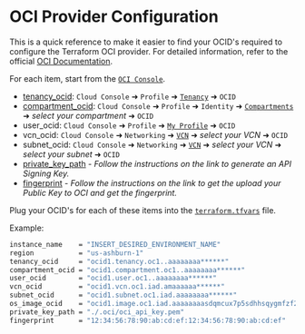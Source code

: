 # OCI Provider Configuration

This is a quick reference to make it easier to find your OCID's required to configure the Terraform OCI provider. For detailed information, refer to the official [OCI Documentation](https://docs.oracle.com/en-us/iaas/Content/API/SDKDocs/terraformproviderconfiguration.htm).

For each item, start from the [`OCI Console`](https://cloud.oracle.com).

- [tenancy_ocid](https://docs.oracle.com/en-us/iaas/Content/GSG/Tasks/contactingsupport_topic-Finding_Your_Tenancy_OCID_Oracle_Cloud_Identifier.htm): `Cloud Console` ➜ `Profile` ➜ [`Tenancy`](https://cloud.oracle.com/tenancy) ➜ `OCID`
- [compartment_ocid](https://docs.oracle.com/en-us/iaas/Content/GSG/Tasks/contactingsupport_topic-Finding_the_OCID_of_a_Compartment.htm): `Cloud Console` ➜ `Profile` ➜ `Identity` ➜ [`Compartments`](https://cloud.oracle.com/identity/compartments) ➜ *select your compartment* ➜ `OCID`
- user_ocid: `Cloud Console` ➜ `Profile` ➜ [`My Profile`](https://cloud.oracle.com/identity/domains/my-profile) ➜ `OCID`
- vcn_ocid: `Cloud Console` ➜ `Networking` ➜ [`VCN`](https://cloud.oracle.com/networking/vcns) ➜ *select your VCN* ➜ `OCID`
- subnet_ocid: `Cloud Console` ➜ `Networking` ➜ [`VCN`](https://cloud.oracle.com/networking/vcns) ➜ *select your VCN* ➜ *select your subnet* ➜ `OCID`
- [private_key_path](https://docs.oracle.com/en-us/iaas/Content/API/Concepts/apisigningkey.htm#two) - *Follow the instructions on the link to generate an API Signing Key.*
- [fingerprint](https://docs.oracle.com/en-us/iaas/Content/API/Concepts/apisigningkey.htm#three) - *Follow the instructions on the link to get the upload your Public Key to OCI and get the fingerprint.*

Plug your OCID's for each of these items into the [`terraform.tfvars`](./terraform.tfvars.sample) file.

Example:

```bash
instance_name    = "INSERT_DESIRED_ENVIRONMENT_NAME"
region           = "us-ashburn-1"
tenancy_ocid     = "ocid1.tenancy.oc1..aaaaaaaa******"
compartment_ocid = "ocid1.compartment.oc1..aaaaaaaa******"
user_ocid        = "ocid1.user.oc1..aaaaaaaa******"
vcn_ocid         = "ocid1.vcn.oc1.iad.amaaaaaa******"
subnet_ocid      = "ocid1.subnet.oc1.iad.aaaaaaaa******"
os_image_ocid    = "ocid1.image.oc1.iad.aaaaaaaasdqmcux7p5sdhhsqygmfzf2n6smemihykfv4bv7qh4235zre75da"
private_key_path = "./.oci/oci_api_key.pem"
fingerprint      = "12:34:56:78:90:ab:cd:ef:12:34:56:78:90:ab:cd:ef"
```